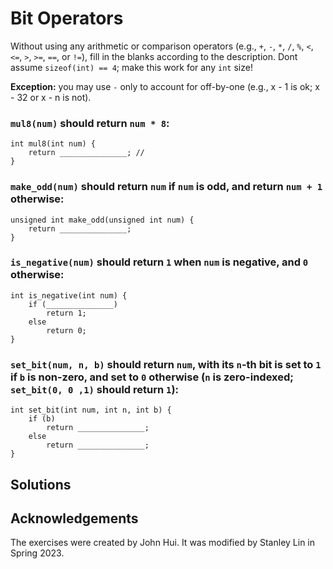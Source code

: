 # **Bit Operators**

Without using any arithmetic or comparison operators (e.g., `+`, `-`, `*`, `/`, `%`, `<`, `<=`, `>`, `>=`, `==`, or `!=`), fill in the blanks according to the description. Dont assume `sizeof(int) == 4`; make this work for any `int` size! 

**Exception:** you may use `-` only to account for off-by-one (e.g., x - 1 is ok; x - 32 or x - n is not).

### `mul8(num)` should return `num * 8`:
```
int mul8(int num) {
    return _______________; //
}
```

### `make_odd(num)` should return `num` if `num` is odd, and return `num + 1` otherwise:
```
unsigned int make_odd(unsigned int num) {
    return _______________;
}
```

### `is_negative(num)` should return `1` when `num` is negative, and `0` otherwise:
```
int is_negative(int num) {
    if (_______________)
        return 1;
    else
        return 0;
}
```

### `set_bit(num, n, b)` should return `num`, with its `n`-th bit is set to `1` if `b` is non-zero, and set to `0` otherwise (`n` is zero-indexed; `set_bit(0, 0 ,1)` should return `1`):
```
int set_bit(int num, int n, int b) {
    if (b)
        return _______________;
    else
        return _______________;
}
```
## Solutions


## Acknowledgements

The exercises were created by John Hui. It was modified by Stanley Lin in Spring 2023.
